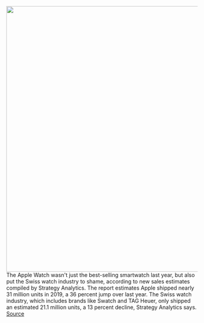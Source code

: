 <img src='https://cdn.vox-cdn.com/thumbor/g2lQ_rZfx1XGDMGUo16l-ZFKheY=/0x0:2040x1360/1200x800/filters:focal(857x517:1183x843)/cdn.vox-cdn.com/uploads/chorus_image/image/66258966/vpavic_190916_3669_0318.0.jpg' width='700px' /><br/>
The Apple Watch wasn't just the best-selling smartwatch last year, but also put the Swiss watch industry to shame, according to new sales estimates compiled by Strategy Analytics. The report estimates Apple shipped nearly 31 million units in 2019, a 36 percent jump over last year. The Swiss watch industry, which includes brands like Swatch and TAG Heuer, only shipped an estimated 21.1 million units, a 13 percent decline, Strategy Analytics says.
<a href='https://www.theverge.com/2020/2/5/21125565/apple-watch-sales-2019-swiss-watch-market-estimates-outsold'> Source <a/>